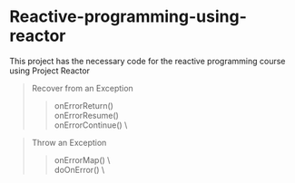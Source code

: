 # Reactive-programming-using-reactor
This project has the necessary code for the reactive programming course using Project Reactor

>   Recover from an Exception
>>  onErrorReturn() \
    onErrorResume() \
    onErrorContinue() \

>   Throw an Exception
>>  onErrorMap() \   
    doOnError() \
    